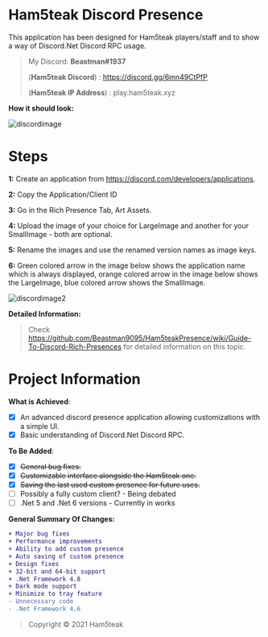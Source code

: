 # Ham5teak Discord Presence

This application has been designed for Ham5teak players/staff and to show a way of Discord.Net Discord RPC usage. 

> My Discord: **Beastman#1937**
> 
> (**Ham5teak Discord**) : https://discord.gg/6mn49CtPfP
> 
> (**Ham5teak IP Address**) : play.ham5teak.xyz


**How it should look:**

![discordimage](https://i.ibb.co/qgpLL7z/Screenshot-2021-04-19-144343.png)

# Steps

**1:**
Create an application from https://discord.com/developers/applications.

**2:**
Copy the Application/Client ID

**3:**
Go in the Rich Presence Tab, Art Assets.

**4:**
Upload the image of your choice for LargeImage and another for your SmallImage - both are optional.

**5:**
Rename the images and use the renamed version names as image keys.

**6:**
Green colored arrow in the image below shows the application name which is always displayed, orange colored arrow in the image below shows the LargeImage, blue colored arrow shows the SmallImage.


![discordimage2](https://i.ibb.co/42fT2G9/Screenshot-2021-04-20-132530.png)

**Detailed Information:**
> Check https://github.com/Beastman9095/Ham5teakPresence/wiki/Guide-To-Discord-Rich-Presences for detailed information on this topic.


# Project Information
**What is Achieved**:
- [x] An advanced discord presence application allowing customizations with a simple UI.
- [x] Basic understanding of Discord.Net Discord RPC.

**To Be Added**:
- [x] ~~General bug fixes.~~
- [x] ~~Customizable interface alongside the Ham5teak one.~~
- [x] ~~Saving the last used custom presence for future uses.~~
- [ ] Possibly a fully custom client? - Being debated
- [ ] .Net 5 and .Net 6 versions - Currently in works

**General Summary Of Changes:**
```diff
+ Major bug fixes
+ Performance improvements
+ Ability to add custom presence
+ Auto saving of custom presence
+ Design fixes
+ 32-bit and 64-bit support
+ .Net Framework 4.8
+ Dark mode support
+ Minimize to tray feature
- Unnecessary code
- .Net Framework 4.6
```


> Copyright © 2021 Ham5teak 

